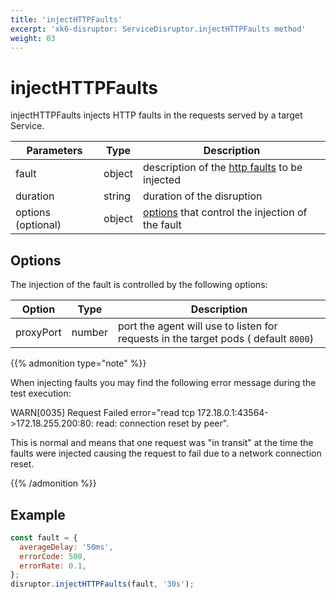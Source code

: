 ```yaml
---
title: 'injectHTTPFaults'
excerpt: 'xk6-disruptor: ServiceDisruptor.injectHTTPFaults method'
weight: 03
---
```


# injectHTTPFaults

injectHTTPFaults injects HTTP faults in the requests served by a target Service.

| Parameters         | Type   | Description                                                                                                            |
| ------------------ | ------ | ---------------------------------------------------------------------------------------------------------------------- |
| fault              | object | description of the [http faults](/docs/k6/<K6_VERSION>/javascript-api/xk6-disruptor/faults/http) to be injected |
| duration           | string | duration of the disruption                                                                                             |
| options (optional) | object | [options](#options) that control the injection of the fault                                                            |

## Options

The injection of the fault is controlled by the following options:

| Option    | Type   | Description                                                                         |
| --------- | ------ | ----------------------------------------------------------------------------------- |
| proxyPort | number | port the agent will use to listen for requests in the target pods ( default `8000`) |

{{% admonition type="note" %}}

When injecting faults you may find the following error message during the test execution:

WARN\[0035\] Request Failed error="read tcp 172.18.0.1:43564->172.18.255.200:80: read: connection reset by peer".

This is normal and means that one request was "in transit" at the time the faults were injected causing the request to fail due to a network connection reset.

 {{% /admonition %}}

## Example

<!-- eslint-skip -->

```javascript
const fault = {
  averageDelay: '50ms',
  errorCode: 500,
  errorRate: 0.1,
};
disruptor.injectHTTPFaults(fault, '30s');
```
